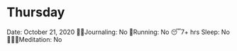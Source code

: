 # Thursday

Date: October 21, 2020
✍🏼Journaling: No
👟Running: No
😴7+ hrs Sleep: No
🧘🏽‍♀️Meditation: No
